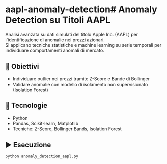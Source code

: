 # aapl-anomaly-detection# Anomaly Detection su Titoli AAPL

Analisi avanzata su dati simulati del titolo Apple Inc. (AAPL) per l'identificazione di anomalie nei prezzi azionari.  
Si applicano tecniche statistiche e machine learning su serie temporali per individuare comportamenti anomali di mercato.

## 📌 Obiettivi
- Individuare outlier nei prezzi tramite Z-Score e Bande di Bollinger
- Validare anomalie con modello di isolamento non supervisionato (Isolation Forest)

## 🧰 Tecnologie
- Python
- Pandas, Scikit-learn, Matplotlib
- Tecniche: Z-Score, Bollinger Bands, Isolation Forest

## ▶️ Esecuzione

```bash
python anomaly_detection_aapl.py
